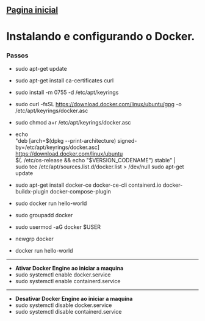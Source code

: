 ## [Pagina inicial](README.md)


# Instalando e configurando o Docker.


### Passos
* sudo apt-get update
* sudo apt-get install ca-certificates curl
* sudo install -m 0755 -d /etc/apt/keyrings
* sudo curl -fsSL https://download.docker.com/linux/ubuntu/gpg -o /etc/apt/keyrings/docker.asc
* sudo chmod a+r /etc/apt/keyrings/docker.asc
* echo \
  "deb [arch=$(dpkg --print-architecture) signed-by=/etc/apt/keyrings/docker.asc] https://download.docker.com/linux/ubuntu \
  $(. /etc/os-release && echo "$VERSION_CODENAME") stable" | \
  sudo tee /etc/apt/sources.list.d/docker.list > /dev/null
  sudo apt-get update

* sudo apt-get install docker-ce docker-ce-cli containerd.io docker-buildx-plugin docker-compose-plugin
* sudo docker run hello-world
* sudo groupadd docker
* sudo usermod -aG docker $USER
* newgrp docker
* docker run hello-world
* ****
* **Ativar Docker Engine ao iniciar a maquina**
* sudo systemctl enable docker.service
* sudo systemctl enable containerd.service
* ****
* **Desativar Docker Engine ao iniciar a maquina**
* sudo systemctl disable docker.service
* sudo systemctl disable containerd.service
